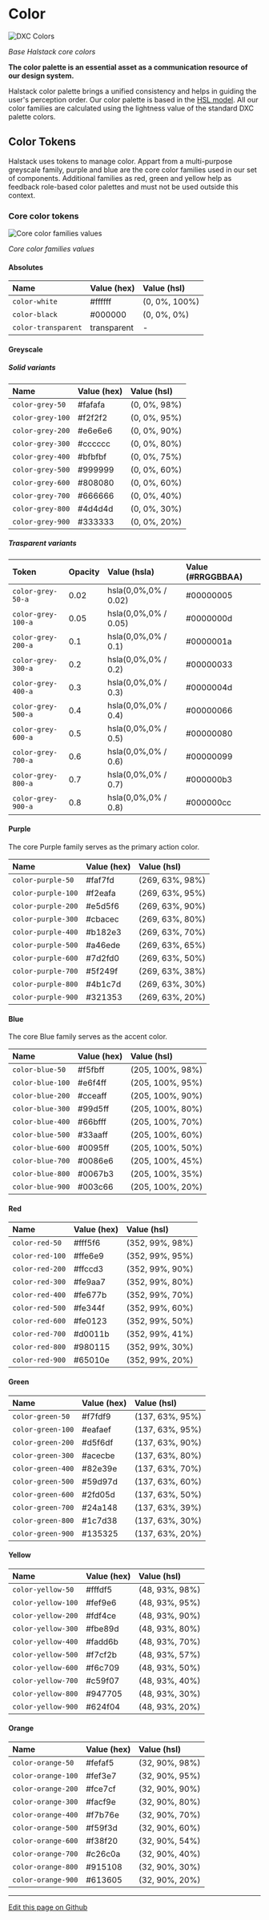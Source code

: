 # Color


![DXC Colors](images/color_overview.png)

_Base Halstack core colors_

**The color palette is an essential asset as a communication resource of our design system.**

Halstack color palette brings a unified consistency and helps in guiding the user's perception order. Our color palette is based in the [HSL model](https://en.wikipedia.org/wiki/HSL_and_HSV#:~:text=The%20HSL%20representation%20models%20the,paint%20corresponds%20to%20a%20high%20%22). All our color families are calculated using the lightness value of the standard DXC palette colors.


## Color Tokens

Halstack uses tokens to manage color. Appart from a multi-purpose greyscale family, purple and blue are the core color families used in our set of components. Additional families as red, green and yellow help as feedback role-based color palettes and must not be used outside this context.

### Core color tokens

![Core color families values](images/color_families.png)

_Core color families values_


#### Absolutes

| Name                      | Value (hex)  | Value (hsl)      | 
| :------------------------ | :----------- | :--------------- |
| `color-white`             | #ffffff      | (0, 0%, 100%)    |
| `color-black`             | #000000      | (0, 0%, 0%)      |
| `color-transparent`       | transparent  | -                |

#### Greyscale

##### Solid variants

| Name                      | Value (hex)  | Value (hsl)      | 
| :------------------------ | :----------- | :--------------- |
| `color-grey-50`           | #fafafa      | (0, 0%, 98%)     |
| `color-grey-100`          | #f2f2f2      | (0, 0%, 95%)     |
| `color-grey-200`          | #e6e6e6      | (0, 0%, 90%)     |
| `color-grey-300`          | #cccccc      | (0, 0%, 80%)     |
| `color-grey-400`          | #bfbfbf      | (0, 0%, 75%)     |
| `color-grey-500`          | #999999      | (0, 0%, 60%)     |
| `color-grey-600`          | #808080      | (0, 0%, 60%)     |
| `color-grey-700`          | #666666      | (0, 0%, 40%)     |
| `color-grey-800`          | #4d4d4d      | (0, 0%, 30%)     |
| `color-grey-900`          | #333333      | (0, 0%, 20%)     |


##### Trasparent variants

| Token              | Opacity | Value (hsla)         | Value (#RRGGBBAA) |
| :----------------- |:------- | :------------------- | :---------------- |
| `color-grey-50-a`  | 0.02    | hsla(0,0%,0% / 0.02) | #00000005         |
| `color-grey-100-a` | 0.05    | hsla(0,0%,0% / 0.05) | #0000000d         |
| `color-grey-200-a` | 0.1     | hsla(0,0%,0% / 0.1)  | #0000001a         |
| `color-grey-300-a` | 0.2     | hsla(0,0%,0% / 0.2)  | #00000033         |
| `color-grey-400-a` | 0.3     | hsla(0,0%,0% / 0.3)  | #0000004d         |
| `color-grey-500-a` | 0.4     | hsla(0,0%,0% / 0.4)  | #00000066         |
| `color-grey-600-a` | 0.5     | hsla(0,0%,0% / 0.5)  | #00000080         |
| `color-grey-700-a` | 0.6     | hsla(0,0%,0% / 0.6)  | #00000099         |
| `color-grey-800-a` | 0.7     | hsla(0,0%,0% / 0.7)  | #000000b3         |
| `color-grey-900-a` | 0.8     | hsla(0,0%,0% / 0.8)  | #000000cc         |


#### Purple

The core Purple family serves as the primary action color.

| Name                      | Value (hex)  | Value (hsl)      | 
| :------------------------ | :----------- | :--------------- |
| `color-purple-50`         | #faf7fd      | (269, 63%, 98%)  |
| `color-purple-100`        | #f2eafa      | (269, 63%, 95%)  |
| `color-purple-200`        | #e5d5f6      | (269, 63%, 90%)  |
| `color-purple-300`        | #cbacec      | (269, 63%, 80%)  |
| `color-purple-400`        | #b182e3      | (269, 63%, 70%)  |
| `color-purple-500`        | #a46ede      | (269, 63%, 65%)  |
| `color-purple-600`        | #7d2fd0      | (269, 63%, 50%)  |
| `color-purple-700`        | #5f249f      | (269, 63%, 38%)  |
| `color-purple-800`        | #4b1c7d      | (269, 63%, 30%)  |
| `color-purple-900`        | #321353      | (269, 63%, 20%)  |


#### Blue

The core Blue family serves as the accent color.

| Name                      | Value (hex)  | Value (hsl)      | 
| :------------------------ | :----------- | :--------------- |
| `color-blue-50`           | #f5fbff      | (205, 100%, 98%) |
| `color-blue-100`          | #e6f4ff      | (205, 100%, 95%) |
| `color-blue-200`          | #cceaff      | (205, 100%, 90%) |
| `color-blue-300`          | #99d5ff      | (205, 100%, 80%) |
| `color-blue-400`          | #66bfff      | (205, 100%, 70%) |
| `color-blue-500`          | #33aaff      | (205, 100%, 60%) |
| `color-blue-600`          | #0095ff      | (205, 100%, 50%) |
| `color-blue-700`          | #0086e6      | (205, 100%, 45%) |
| `color-blue-800`          | #0067b3      | (205, 100%, 35%) |
| `color-blue-900`          | #003c66      | (205, 100%, 20%) |



#### Red

| Name                      | Value (hex)  | Value (hsl)      | 
| :------------------------ | :----------- | :--------------- |
| `color-red-50`            | #fff5f6      | (352, 99%, 98%)  |
| `color-red-100`           | #ffe6e9      | (352, 99%, 95%)  |
| `color-red-200`           | #ffccd3      | (352, 99%, 90%)  |
| `color-red-300`           | #fe9aa7      | (352, 99%, 80%)  |
| `color-red-400`           | #fe677b      | (352, 99%, 70%)  |
| `color-red-500`           | #fe344f      | (352, 99%, 60%)  |
| `color-red-600`           | #fe0123      | (352, 99%, 50%)  |
| `color-red-700`           | #d0011b      | (352, 99%, 41%)  |
| `color-red-800`           | #980115      | (352, 99%, 30%)  |
| `color-red-900`           | #65010e      | (352, 99%, 20%)  |

#### Green

| Name                      | Value (hex)  | Value (hsl)      | 
| :------------------------ | :----------- | :--------------- |
| `color-green-50`          | #f7fdf9      | (137, 63%, 95%)  |
| `color-green-100`         | #eafaef      | (137, 63%, 95%)  |
| `color-green-200`         | #d5f6df      | (137, 63%, 90%)  |
| `color-green-300`         | #acecbe      | (137, 63%, 80%)  |
| `color-green-400`         | #82e39e      | (137, 63%, 70%)  |
| `color-green-500`         | #59d97d      | (137, 63%, 60%)  |
| `color-green-600`         | #2fd05d      | (137, 63%, 50%)  |
| `color-green-700`         | #24a148      | (137, 63%, 39%)  |
| `color-green-800`         | #1c7d38      | (137, 63%, 30%)  |
| `color-green-900`         | #135325      | (137, 63%, 20%)  |


#### Yellow

| Name                      | Value (hex)  | Value (hsl)      | 
| :------------------------ | :----------- | :--------------- |
| `color-yellow-50`         | #fffdf5      | (48, 93%, 98%)   |
| `color-yellow-100`        | #fef9e6      | (48, 93%, 95%)   |
| `color-yellow-200`        | #fdf4ce      | (48, 93%, 90%)   |
| `color-yellow-300`        | #fbe89d      | (48, 93%, 80%)   |
| `color-yellow-400`        | #fadd6b      | (48, 93%, 70%)   |
| `color-yellow-500`        | #f7cf2b      | (48, 93%, 57%)   |
| `color-yellow-600`        | #f6c709      | (48, 93%, 50%)   |
| `color-yellow-700`        | #c59f07      | (48, 93%, 40%)   |
| `color-yellow-800`        | #947705      | (48, 93%, 30%)   |
| `color-yellow-900`        | #624f04      | (48, 93%, 20%)   |

#### Orange

| Name                      | Value (hex)  | Value (hsl)      | 
| :------------------------ | :----------- | :--------------- |
| `color-orange-50`         | #fefaf5      | (32, 90%, 98%)   |
| `color-orange-100`        | #fef3e7      | (32, 90%, 95%)   |
| `color-orange-200`        | #fce7cf      | (32, 90%, 90%)   |
| `color-orange-300`        | #facf9e      | (32, 90%, 80%)   |
| `color-orange-400`        | #f7b76e      | (32, 90%, 70%)   |
| `color-orange-500`        | #f59f3d      | (32, 90%, 60%)   |
| `color-orange-600`        | #f38f20      | (32, 90%, 54%)   |
| `color-orange-700`        | #c26c0a      | (32, 90%, 40%)   |
| `color-orange-800`        | #915108      | (32, 90%, 30%)   |
| `color-orange-900`        | #613605      | (32, 90%, 20%)   |


____________________________________________________________

[Edit this page on Github](https://github.com/dxc-technology/halstack-style-guide/blob/master/guidelines/principles/colors/README.md)

